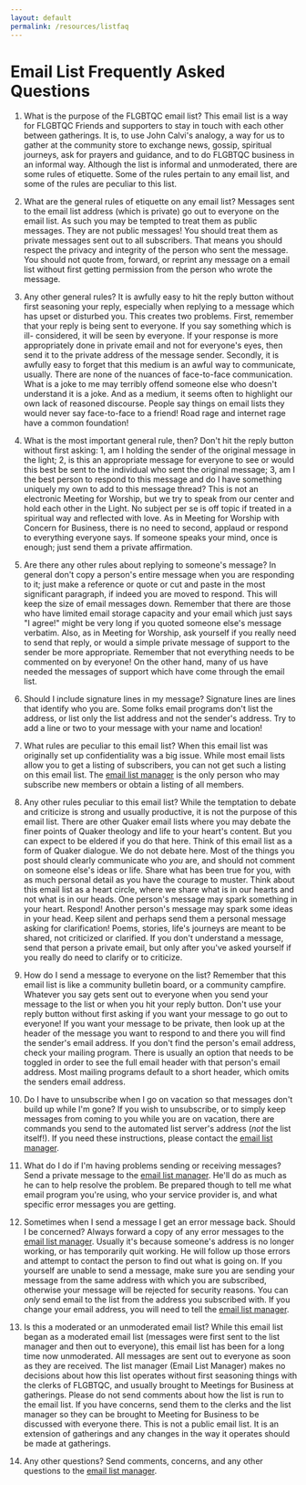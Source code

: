 ```yaml
---
layout: default
permalink: /resources/listfaq
---
```


# Email List Frequently Asked Questions

 1. What is the purpose of the FLGBTQC email list?
 This email list is a way for FLGBTQC Friends and supporters to stay in touch with each other between gatherings. It is, to use John Calvi's analogy, a way for us to gather at the community store to exchange news, gossip, spiritual journeys, ask for prayers and guidance, and to do FLGBTQC business in an informal way. Although the list is informal and unmoderated, there are some rules of etiquette. Some of the rules pertain to any email list, and some of the rules are peculiar to this list.

 2. What are the general rules of etiquette on any email list?
 Messages sent to the email list address (which is private) go out to everyone on the email list. As such you may be tempted to treat them as public messages. They are not public messages! You should treat them as private messages sent out to all subscribers. That means you should respect the privacy and integrity of the person who sent the message. You should not quote from, forward, or reprint any message on a email list without first getting permission from the person who wrote the message.

 3. Any other general rules?
 It is awfully easy to hit the reply button without first seasoning your reply, especially when replying to a message which has upset or disturbed you. This creates two problems. First, remember that your reply is being sent to everyone. If you say something which is ill- considered, it will be seen by everyone. If your response is more appropriately done in private email and not for everyone's eyes, then send it to the private address of the message sender. Secondly, it is awfully easy to forget that this medium is an awful way to communicate, usually. There are none of the nuances of face-to-face communication. What is a joke to me may terribly offend someone else who doesn't understand it is a joke. And as a medium, it seems often to highlight our own lack of reasoned discourse. People say things on email lists they would never say face-to-face to a friend! Road rage and internet rage have a common foundation!

 4. What is the most important general rule, then?
 Don't hit the reply button without first asking: 1, am I holding the sender of the original message in the light; 2, is this an appropriate message for everyone to see or would this best be sent to the individual who sent the original message; 3, am I the best person to respond to this message and do I have something uniquely my own to add to this message thread? This is not an electronic Meeting for Worship, but we try to speak from our center and hold each other in the Light. No subject per se is off topic if treated in a spiritual way and reflected with love. As in Meeting for Worship with Concern for Business, there is no need to second, applaud or respond to everything everyone says. If someone speaks your mind, once is enough; just send them a private affirmation.

 5. Are there any other rules about replying to someone's message?
 In general don't copy a person's entire message when you are responding to it; just make a reference or quote or cut and paste in the most significant paragraph, if indeed you are moved to respond. This will keep the size of email messages down. Remember that there are those who have limited email storage capacity and your email which just says "I agree!" might be very long if you quoted someone else's message verbatim. Also, as in Meeting for Worship, ask yourself if you really need to send that reply, or would a simple private message of support to the sender be more appropriate. Remember that not everything needs to be commented on by everyone! On the other hand, many of us have needed the messages of support which have come through the email list.

 6. Should I include signature lines in my message?
 Signature lines are lines that identify who you are. Some folks email programs don't list the address, or list only the list address and not the sender's address. Try to add a line or two to your message with your name and location!

 7. What rules are peculiar to this email list?
 When this email list was originally set up confidentiality was a big issue. While most email lists allow you to get a listing of subscribers, you can not get such a listing on this email list. The [email list manager](mailto:{{layout.email_list_manager.email}}) is the only person who may subscribe new members or obtain a listing of all members.

 8. Any other rules peculiar to this email list?
 While the temptation to debate and criticize is strong and usually productive, it is not the purpose of this email list. There are other Quaker email lists where you may debate the finer points of Quaker theology and life to your heart's content. But you can expect to be eldered if you do that here. Think of this email list as a form of Quaker dialogue. We do not debate here. Most of the things you post should clearly communicate who *you* are, and should not comment on someone else's ideas or life. Share what has been true for you, with as much personal detail as you have the courage to muster. Think about this email list as a heart circle, where we share what is in our hearts and not what is in our heads. One person's message may spark something in your heart. Respond! Another person's message may spark some ideas in your head. Keep silent and perhaps send them a personal message asking for clarification! Poems, stories, life's journeys are meant to be shared, not criticized or clarified. If you don't understand a message, send that person a private email, but only after you've asked yourself if you really do need to clarify or to criticize.

 9. How do I send a message to everyone on the list?
 Remember that this email list is like a community bulletin board, or a community campfire. Whatever you say gets sent out to everyone when you send your message to the list or when you hit your reply button. Don't use your reply button without first asking if you want your message to go out to everyone! If you want your message to be private, then look up at the header of the message you want to respond to and there you will find the sender's email address. If you don't find the person's email address, check your mailing program. There is usually an option that needs to be toggled in order to see the full email header with that person's email address. Most mailing programs default to a short header, which omits the senders email address.

 10. Do I have to unsubscribe when I go on vacation so that messages don't build up while I'm gone?
 If you wish to unsubscribe, or to simply keep messages from coming to you while you are on vacation, there are commands you send to the automated list server's address (_not_ the list itself!).  If you need these instructions, please contact the [email list manager](mailto:{{layout.email_list_manager.email}}).

 11. What do I do if I'm having problems sending or receiving messages?
 Send a private message to the [email list manager](mailto:{{layout.email_list_manager.email}}). He'll do as much as he can to help resolve the problem. Be prepared though to tell me what email program you're using, who your service provider is, and what specific error messages you are getting.

 12. Sometimes when I send a message I get an error message back. Should I be concerned?
 Always forward a copy of any error messages to the [email list manager](mailto:{{layout.email_list_manager.email}}). Usually it's because someone's address is no longer working, or has temporarily quit working. He will follow up those errors and attempt to contact the person to find out what is going on. If you yourself are unable to send a message, make sure you are sending your message from the same address with which you are subscribed, otherwise your message will be rejected for security reasons. You can _only_ send email to the list from the address you subscribed with.  If you change your email address, you will need to tell the [email list manager](mailto:{{layout.email_list_manager.email}}).

 13. Is this a moderated or an unmoderated email list?
 While this email list began as a moderated email list (messages were first sent to the list manager and then out to everyone), this email list has been for a long time now unmoderated. All messages are sent out to everyone as soon as they are received. The list manager (Email List Manager) makes no decisions about how this list operates without first seasoning things with the clerks of FLGBTQC, and usually brought to Meetings for Business at gatherings. Please do not send comments about how the list is run to the email list. If you have concerns, send them to the clerks and the list manager so they can be brought to Meeting for Business to be discussed with everyone there. This is not a public email list. It is an extension of gatherings and any changes in the way it operates should be made at gatherings.

 14. Any other questions?
 Send comments, concerns, and any other questions to the [email list manager](mailto:{{layout.email_list_manager.email}}).
